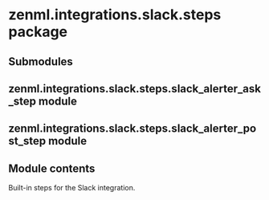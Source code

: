 # zenml.integrations.slack.steps package

## Submodules

## zenml.integrations.slack.steps.slack_alerter_ask_step module

## zenml.integrations.slack.steps.slack_alerter_post_step module

## Module contents

Built-in steps for the Slack integration.
